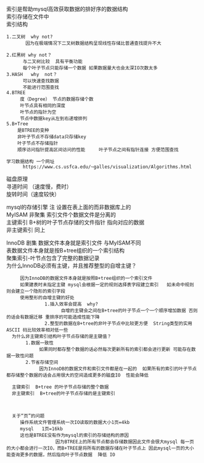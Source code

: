 索引是帮助mysql高效获取数据的排好序的数据结构  
索引存储在文件中  
索引结构    

    1.二叉树  why not?    
           因为在极端情况下二叉树数据结构呈现线性存储比普通查找提升不大
    
    2.红黑树 why not？  
          与二叉树比较  具有平衡功能  
          每个叶子节点只能存储一个数据 如果数据量大也会太深IO次数太多
    3.HASH   why  not？  
          可以快速查找数据  
          不能进行范围查找
    4.BTREE      
         度（Degree） 节点的数据存储个数  
         叶节点具有相同的深度  
         叶节点的指针为空  
         节点中数据key从左到右递增排列  
    5.B+Tree  
        是BTREE的变种  
        非叶子节点不存储data只存储key  
        叶子节点不存储指针  
        顺序访问指针提高区间访问的性能     叶子节点之间有指针连接 方便范围查找
    
    学习数据结构 一个网址  
          https://www.cs.usfca.edu/~galles/visualization/Algorithms.html
    
磁盘原理  
   寻道时间 （速度慢，费时）  
   旋转时间（速度较快）    
   
   
   mysql的存储引擎  注  设置在表上面的而非数据库上的  
   MyISAM    非聚集
      索引文件个数据文件是分离的  
     主键索引  B+树的叶子节点存储的文件指针  指向对应的数据  
     非主键索引   同上 
   
   InnoDB   剧集
      数据文件本身就是索引文件         与MyISAM不同  
      表数据文件本身就是按B+tree组织的一个索引结构  
      聚集索引-叶节点包含了完整的数据记录  
      为什么InnoDB必须有主键，并且推荐整型的自增主键？  
        
         因为InnoDB的数据文件本身就是按照B+tree组织的一个索引文件  
         如果建表时未指定主键 mysql会根据一定的规则选择表字段建立索引   如未命中规则则会建立一个隐形的索引字段  
         使用整形的自增主键的好处  
                  1.插入效率会提高  why?  
                        自增的主键会之间在B+tree的叶子节点一个一个顺序增加数据 否则的话会有数据迁移 重排序的可能造成性能下降  
                  2.整型的数据在B+tree的非叶子节点中比较更方便  String类型的实用ASCII 码比较效率相对低一些   
      为什么非主键索引结构叶子节点存储的是主键值？      
           1.数据一致性  
                如果同时都存整个数据的话必然每次更新所有的索引都会进行更新 可能存在数据一致性问题  
           2.节省存储空间  
                因为InnoDB的数据文件和索引文件都是在一起的  如果所有的索引的叶子节点都存储整个数据的话会占用很大的空间造成更多的磁盘IO  性能会降低

      主键索引  B+tree 的叶子节点存储的整个数据   
      非主键索引  B+tree的叶子节点存储的是主键索引
      
      
      
      关于“页”的问题  
         操作系统文件管理系统一次IO读取的数据大小1页=4kb  
         mysql   1页=16kb  
         这也是BTREE没有作为mysql的索引的存储结构的原因  
                      因为BTREE上的所有节点都会存储数据因此文件会很大mysql 每一页的大小都会进行一次IO，而B+TREE是将所有的数据存储在叶子节点上 因此mysql一页的大小能查询更多的数据，然后指向叶子节点数据  降低 IO
      
      
      
      
      
      
      
      
      
      
      
      
      
      
      
      
      
      
      
      
      
      
      
      
      
      
      
      
   
   
   
   
   
   
   
   
   
   
   
   
   
   
   
   
   
   
   
   
   
   
   
   
   
   
   